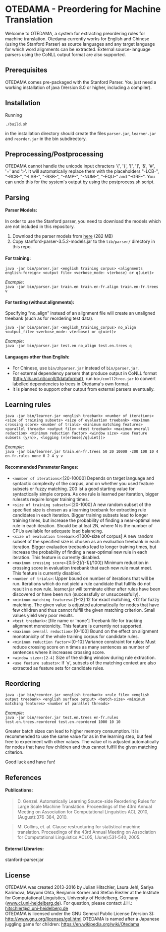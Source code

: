 # OTEDAMA - Preordering for Machine Translation

Welcome to OTEDAMA, a system for extracting preordering rules for machine translation. Otedama currently works for English and Chinese (using the Stanford Parser) as source languages and any target language for which word alignments can be extracted. External source-language parsers using the CoNLL output format are also supported. 

## Prerequisites 

OTEDAMA comes pre-packaged with the Stanford Parser. You just need a working installation of java (Version 8.0 or higher, including a compiler).

## Installation

Running

`./build.sh`

in the installation directory should create the files `parser.jar`, `learner.jar` and `reorder.jar` in the bin subdirectory.

## Preprocessing/Postprocessing

OTEDAMA cannot handle the unicode input chracters '{', '}', '[', ']', '&', '#', '=' and '>'. It will automatically replace them with the placeholders "-LCB-", "-RCB-", "-LSB-", "-RSB-", "-AMP-", "-NUM-", "-EQU-" and "-GRE-". You can undo this for the system's output by using the postprocess.sh script.

## Parsing

#### Parser Models:  
In order to use the Stanford parser, you need to download the models which are not included in this repository. 

1. Download the parser models from [here](http://www.cl.uni-heidelberg.de/statnlpgroup/otedama/stanford-parser-3.5.2-models.jar) (282 MB)
2. Copy stanford-parser-3.5.2-models.jar to the `lib/parser/` directory in this repo. 


#### For training:

````
java -jar bin/parser.jar <english training corpus> <alignments english-foreign> <output file> <verbose_mode: v(erbose) or q(uiet)>
````

_Example_:  
`java -jar bin/parser.jar train.en train.en-fr.align train.en-fr.trees v` 
 
#### For testing (without alignments):  

Specifying "no_align" instead of an alignment file will create an unaligned treebank (such as for reordering test data).  
````
java -jar bin/parser.jar <english_training_corpus> no_align <output_file> <verbose_mode: v(erbose) or q(uiet)>
````
_Example_:  
`java -jar bin/parser.jar test.en no_align test.en.trees q`

#### Languages other than English:

* For Chinese, use `bin/zhparser.jar` instead of `bin/parser.jar`.
* For external dependency parsers that produce output in CoNLL format (http://ilk.uvt.nl/conll/#dataformat),  run `bin/conll2tree.jar` to convert labelled dependencies to trees in Otedama's own format.   
* It is planned to support other output from external parsers eventually.  


## Learning rules

````
java -jar bin/learner.jar <english treebank> <number of iterations> <size of training subsets> <size of evaluation treebank> <maximum crossing score> <number of trials> <minimum matching features> <parallel threads> <output file> <test treebank> <maximum overall reduction> <minimum reduction factor> <window size> <use feature subsets (y/n)>, <logging (v[erbose]/q[uiet])>

````
_Example_:  
`java -jar bin/learner.jar train.en-fr.trees 50 20 10000 -200 100 10 4 en-fr.rules none 0 2 4 y v`

#### Recommended Parameter Ranges:

* `<number of iterations>`:[20-10000] Depends on target language and syntactic complexity of the corpus, and on whether you used feature subsets or fuzzy matching. 200 ist a good starting value for syntactically simple corpora. As one rule is learned per iteration, bigger rulesets require longer training times.
* `<size of training subsets>`:[20-1000]  A new random subset of the specified size is chosen as a learning treebank for extracting rule candidates in each iteration. Bigger training subsets lead to longer training times, but increase the probability of finding a near-optimal new rule in each iteration. Should be at leat 2N, where N is the number of CPUs available for adequate load balancing. 
* `<size of evaluation treebank>`:[1000-size of corpus] A new random subset of the specified size is chosen as an evaluation treebank in each iteration. Bigger evaluation treebanks lead to longer training times, but increase the probability of finding a near-optimal new rule in each iteration. This feature is currently disabled.
* `<maximum crossing score>`:[0.5-2]*((-1)*(<size of evaluation treebank>/100)) Minimum reduction in crossing score in evaluation treebank that each new rule must meet. This feature is currently disabled.
* `<number of trials>`: Upper bound on number of iterations that will be run. Iterations which do not yield a rule candidate that fullfils <maximum crossing score> do not result in a new rule. learner.jar will terminate either after <number of rules to be learned> rules have been discovered or <number of trials> have been run (successfully or unsuccessfully).
* `<minimum matching features>`:[1-12] 12 for exact matching, <12 for fuzzy matching. The given value is adjusted automatically for nodes that have few children and thus cannot fulfill the given matching criterion. Small values yield very poor results. 
* `<test treebank>`: [file name or 'none'] Treebank file for tracking alignment monotonicity. This feature is currently not supported.
* `<maximum overall reduction>`:[0-100] Bound on the effect on alignment monotonicity of the whole training corpus for candidate rules.
* `<minimum reduction factor>`:[0-10] Variance constraint for rules: Must reduce crossing score on n times as many sentences as number of sentences where it increases crossing score.
* `<window size>:[2-4]` Size of the sliding window during rule extraction.
* `<use feature subsets>`: If 'y', subsets of the matching context are also extracted as feature sets for candidate rules. 




## Reordering

````
java -jar bin/reorder.jar <english treebank> <rule file> <english output treebank> <english surface output> <batch-size> <minimum matching features> <number of parallel threads>
````

_Example_:  
`java -jar bin/reorder.jar test.en.trees en-fr.rules test.en.trees.reordered test.en.reordered 1000 10 10`

Greater batch sizes can lead to higher memory consumption. It is recommended to use the same value for <minimum matching features> as in the learning step, but feel free to experiment with other values. The value of <minimum matching features> is adjusted automatically for nodes that have few children and thus cannot fulfill the given matching criterion.

Good luck and have fun!

## References

#### Publications:

> D. Genzel. Automatically Learning Source-side Reordering Rules for Large Scale Machine Translation. Proceedings of the 43rd Annual Meeting on Association for Computational Linguistics ACL 2010, (August):376-384, 2010.

> M. Collins, et. al. Clause restructuring for statistical machine translation. Proceedings of the 43rd Annual Meeting on Association for Computational Linguistics ACL05, (June):531-540, 2005.

#### External Libraries:

stanford-parser.jar

## License

OTEDAMA was created 2013-2016 by Julian Hitschler, Laura Jehl, Sariya Karimova, Mayumi Ohta, Benjamin Körner and Stefan Riezler at the Institute for Computational Linguistics, University of Heidelberg, Germany (www.cl.uni-heidelberg.de). For question, please contact J.H.: hitschler@cl.uni-heidelberg.de  
OTEDAMA is licensed under the GNU General Public License (Version 3): http://www.gnu.org/licenses/gpl.html
OTEDAMA is named after a Japanese juggling game for children: https://en.wikipedia.org/wiki/Otedama
